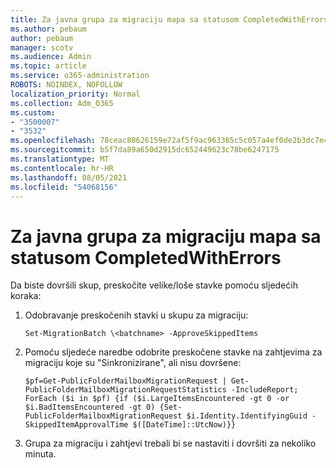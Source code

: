 ```yaml
---
title: Za javna grupa za migraciju mapa sa statusom CompletedWithErrors
ms.author: pebaum
author: pebaum
manager: scotv
ms.audience: Admin
ms.topic: article
ms.service: o365-administration
ROBOTS: NOINDEX, NOFOLLOW
localization_priority: Normal
ms.collection: Adm_O365
ms.custom:
- "3500007"
- "3532"
ms.openlocfilehash: 78ceac80626159e72af5f9ac963365c5c057a4ef0de2b3dc7e4cde5e5cc155e5
ms.sourcegitcommit: b5f7da89a650d2915dc652449623c78be6247175
ms.translationtype: MT
ms.contentlocale: hr-HR
ms.lasthandoff: 08/05/2021
ms.locfileid: "54068156"
---
```

# <a name="for-public-folder-migration-batch-with-completedwitherrors-status"></a>Za javna grupa za migraciju mapa sa statusom CompletedWithErrors

Da biste dovršili skup, preskočite velike/loše stavke pomoću sljedećih koraka: 
1. Odobravanje preskočenih stavki u skupu za migraciju:

    `Set-MigrationBatch \<batchname> -ApproveSkippedItems` 
2. Pomoću sljedeće naredbe odobrite preskočene stavke na zahtjevima za migraciju koje su "Sinkronizirane", ali nisu dovršene:

    `$pf=Get-PublicFolderMailboxMigrationRequest | Get-PublicFolderMailboxMigrationRequestStatistics -IncludeReport; ForEach ($i in $pf) {if ($i.LargeItemsEncountered -gt 0 -or $i.BadItemsEncountered -gt 0) {Set-PublicFolderMailboxMigrationRequest $i.Identity.IdentifyingGuid -SkippedItemApprovalTime $([DateTime]::UtcNow)}}`
3. Grupa za migraciju i zahtjevi trebali bi se nastaviti i dovršiti za nekoliko minuta.


